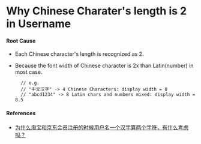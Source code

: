 # Why Chinese Charater's length is 2 in Username

#### Root Cause
* Each Chinese character's length is recognized as 2.
* Because the font width of Chinese character is 2x than Latin(number) in most case.
    
        // e.g.
        // "中文汉字" -> 4 Chinese Characters: display width = 8
        // "abcd1234" -> 8 Latin chars and numbers mixed: display width = 8.5

#### References
* [为什么淘宝和京东会员注册的时候用户名一个汉字算两个字符，有什么考虑吗？](https://www.zhihu.com/question/22295828/answer/82576462)
